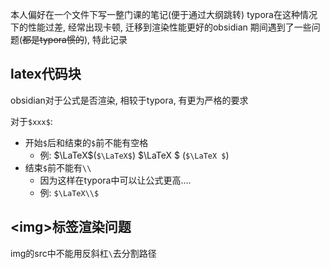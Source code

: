 
本人偏好在一个文件下写一整门课的笔记(便于通过大纲跳转)
typora在这种情况下的性能过差, 经常出现卡顿, 迁移到渲染性能更好的obsidian
期间遇到了一些问题(~~都是typora惯的~~), 特此记录

## latex代码块

obsidian对于公式是否渲染, 相较于typora, 有更为严格的要求

对于`$xxx$`: 
- 开始`$`后和结束的`$`前不能有空格 
	- 例: $\LaTeX$(`$\LaTeX$`) $\LaTeX $ (`$\LaTeX $`)
- 结束`$`前不能有`\\`
	- 因为这样在typora中可以让公式更高....
	- 例: `$\LaTeX\\$`

## \<img\>标签渲染问题

img的src中不能用反斜杠`\`去分割路径
